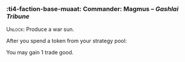 ### :ti4-faction-base-muaat: **Commander**: Magmus – _Gashlai Tribune_

<span style="font-variant:small-caps;">Unlock</span>: Produce a war sun.

After you spend a token from your strategy pool:

You may gain 1 trade good.
